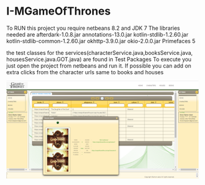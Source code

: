 # I-MGameOfThrones
To RUN this project you require netbeans 8.2 and JDK 7 
The libraries needed are afterdark-1.0.8.jar
annotations-13.0.jar
kotlin-stdlib-1.2.60.jar
kotlin-stdlib-common-1.2.60.jar
okhttp-3.9.0.jar
okio-2.0.0.jar
Primefaces 5

the test classes for the services(characterService.java,booksService.java, housesService.java.GOT.java) are found in Test Packages
To execute you just open the project from netbeans and run it.
If possible you can add on extra clicks from the character urls same to books and houses

![Image description](https://github.com/Chepseron/I-MGameOfThrones/blob/master/characters.PNG)
